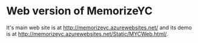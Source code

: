 # Web version of MemorizeYC
It's main web site is at <http://memorizeyc.azurewebsites.net/> and its demo is at <http://memorizeyc.azurewebsites.net/Static/MYCWeb.html/>.
